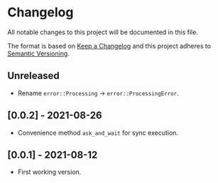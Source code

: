 # Changelog

All notable changes to this project will be documented in this file.

The format is based on [Keep a Changelog](http://keepachangelog.com/en/1.0.0/)
and this project adheres to [Semantic Versioning](https://semver.org/spec/v2.0.0.html).

## Unreleased

- Rename `error::Processing` -> `error::ProcessingError`.

## [0.0.2] - 2021-08-26

- Convenience method `ask_and_wait` for sync execution.

## [0.0.1] - 2021-08-12

- First working version.
